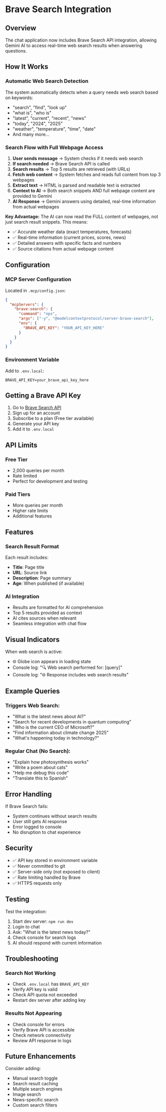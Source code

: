 # Brave Search Integration

## Overview
The chat application now includes Brave Search API integration, allowing Gemini AI to access real-time web search results when answering questions.

## How It Works

### Automatic Web Search Detection
The system automatically detects when a query needs web search based on keywords:
- "search", "find", "look up"
- "what is", "who is"
- "latest", "current", "recent", "news"
- "today", "2024", "2025"
- "weather", "temperature", "time", "date"
- And many more...

### Search Flow with Full Webpage Access
1. **User sends message** → System checks if it needs web search
2. **If search needed** → Brave Search API is called
3. **Search results** → Top 5 results are retrieved (with URLs)
4. **Fetch web content** → System fetches and reads full content from top 3 webpages
5. **Extract text** → HTML is parsed and readable text is extracted
6. **Context to AI** → Both search snippets AND full webpage content are provided to Gemini
7. **AI Response** → Gemini answers using detailed, real-time information from actual webpages

**Key Advantage:** The AI can now read the FULL content of webpages, not just search result snippets. This means:
- ✅ Accurate weather data (exact temperatures, forecasts)
- ✅ Real-time information (current prices, scores, news)
- ✅ Detailed answers with specific facts and numbers
- ✅ Source citations from actual webpage content

## Configuration

### MCP Server Configuration
Located in `.mcp/config.json`:
```json
{
  "mcpServers": {
    "brave-search": {
      "command": "npx",
      "args": ["-y", "@modelcontextprotocol/server-brave-search"],
      "env": {
        "BRAVE_API_KEY": "YOUR_API_KEY_HERE"
      }
    }
  }
}
```

### Environment Variable
Add to `.env.local`:
```env
BRAVE_API_KEY=your_brave_api_key_here
```

## Getting a Brave API Key

1. Go to [Brave Search API](https://brave.com/search/api/)
2. Sign up for an account
3. Subscribe to a plan (Free tier available)
4. Generate your API key
5. Add it to `.env.local`

## API Limits

### Free Tier
- 2,000 queries per month
- Rate limited
- Perfect for development and testing

### Paid Tiers
- More queries per month
- Higher rate limits
- Additional features

## Features

### Search Result Format
Each result includes:
- **Title**: Page title
- **URL**: Source link
- **Description**: Page summary
- **Age**: When published (if available)

### AI Integration
- Results are formatted for AI comprehension
- Top 5 results provided as context
- AI cites sources when relevant
- Seamless integration with chat flow

## Visual Indicators

When web search is active:
- 🌐 Globe icon appears in loading state
- Console log: "🔍 Web search performed for: [query]"
- Console log: "🌐 Response includes web search results"

## Example Queries

### Triggers Web Search:
- "What is the latest news about AI?"
- "Search for recent developments in quantum computing"
- "Who is the current CEO of Microsoft?"
- "Find information about climate change 2025"
- "What's happening today in technology?"

### Regular Chat (No Search):
- "Explain how photosynthesis works"
- "Write a poem about cats"
- "Help me debug this code"
- "Translate this to Spanish"

## Error Handling

If Brave Search fails:
- System continues without search results
- User still gets AI response
- Error logged to console
- No disruption to chat experience

## Security

- ✅ API key stored in environment variable
- ✅ Never committed to git
- ✅ Server-side only (not exposed to client)
- ✅ Rate limiting handled by Brave
- ✅ HTTPS requests only

## Testing

Test the integration:
1. Start dev server: `npm run dev`
2. Login to chat
3. Ask: "What is the latest news today?"
4. Check console for search logs
5. AI should respond with current information

## Troubleshooting

### Search Not Working
- Check `.env.local` has `BRAVE_API_KEY`
- Verify API key is valid
- Check API quota not exceeded
- Restart dev server after adding key

### Results Not Appearing
- Check console for errors
- Verify Brave API is accessible
- Check network connectivity
- Review API response in logs

## Future Enhancements

Consider adding:
- Manual search toggle
- Search result caching
- Multiple search engines
- Image search
- News-specific search
- Custom search filters

